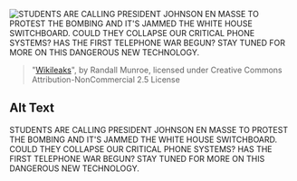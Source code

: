 ![STUDENTS ARE CALLING PRESIDENT JOHNSON EN MASSE TO PROTEST THE BOMBING AND IT'S JAMMED THE WHITE HOUSE SWITCHBOARD. COULD THEY COLLAPSE OUR CRITICAL PHONE SYSTEMS? HAS THE FIRST TELEPHONE WAR BEGUN? STAY TUNED FOR MORE ON THIS DANGEROUS NEW TECHNOLOGY.](https://imgs.xkcd.com/comics/wikileaks.png)
> "[Wikileaks](https://xkcd.com/834/)", by Randall Munroe, licensed under Creative Commons Attribution-NonCommercial 2.5 License

## Alt Text
STUDENTS ARE CALLING PRESIDENT JOHNSON EN MASSE TO PROTEST THE BOMBING AND IT'S JAMMED THE WHITE HOUSE SWITCHBOARD. COULD THEY COLLAPSE OUR CRITICAL PHONE SYSTEMS? HAS THE FIRST TELEPHONE WAR BEGUN? STAY TUNED FOR MORE ON THIS DANGEROUS NEW TECHNOLOGY.
